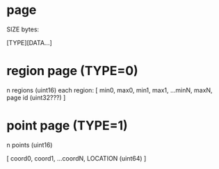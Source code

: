 # page

SIZE bytes:

[TYPE][DATA...]

# region page (TYPE=0)

n regions (uint16)
each region: [ min0, max0, min1, max1, ...minN, maxN, page id (uint32???) ]

# point page (TYPE=1)

n points (uint16)

[ coord0, coord1, ...coordN, LOCATION (uint64) ]

